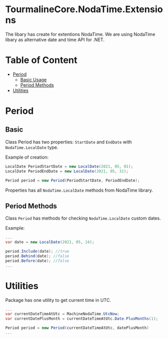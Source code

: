# TourmalineCore.NodaTime.Extensions

The libary has create for extentions NodaTime.
We are using NodaTime libary as alternative date and time API for .NET.

# Table of Content

- [Period](#Period)
    - [Basic Usage](#basic)
    - [Period Methods](#period-methods)
- [Utilities](#utilities)

# Period

## Basic

Class Period has two properties: `StartDate` and `EndDate` with `NodaTime.LocalDate` type.

Example of creation:

```csharp
LocalDate PeriodStartDate = new LocalDate(2021, 05, 01);
LocalDate PeriodEndDate = new LocalDate(2021, 05, 31);

Period period = new Period(PeriodStartDate, PeriodEndDate);
```

Properties has all `NodaTime.LocalDate` methods from NodaTime library.

## Period Methods

Class `Period` has methods for checking `NodaTime.LocalDate` custom dates.

Example:

```csharp
...
var date = new LocalDate(2021, 05, 14);

period.Include(date); //true
period.Behind(date); //false
period.Before(date); //false
...
```
# Utilities

Package has one utility to get current time in UTC.

```csharp
...
var currentDateTimeAtUtc = MachineNodaTime.UtcNow;
var currentDatePlusMonth = currentDateTimeAtUtc.Date.PlusMonths(1);

Period period = new Period(currentDateTimeAtUtc, datePlusMonth)
...
```